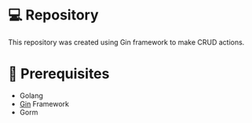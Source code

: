 # 💻 Repository
This repository was created using Gin framework to make CRUD actions.

# 🚀 Prerequisites
- Golang
- [Gin](https://github.com/gin-gonic/gin) Framework
- Gorm